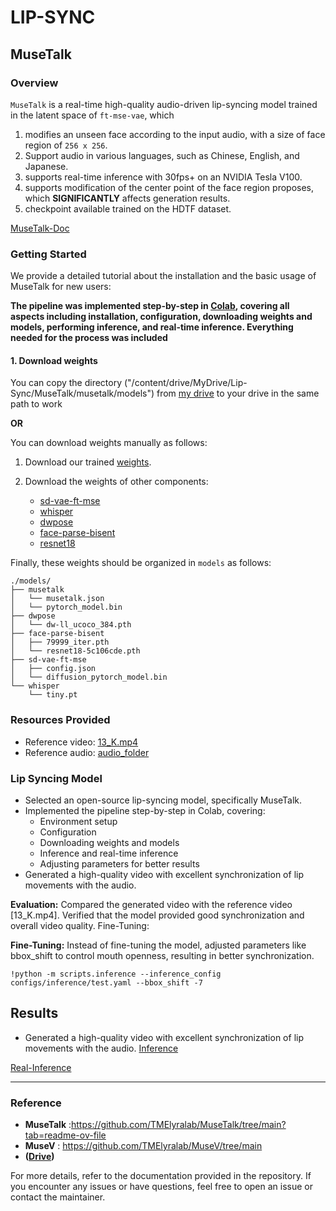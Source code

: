 # LIP-SYNC

## MuseTalk

### Overview
`MuseTalk` is a real-time high-quality audio-driven lip-syncing model trained in the latent space of `ft-mse-vae`, which

1. modifies an unseen face according to the input audio, with a size of face region of `256 x 256`.
1. Support audio in various languages, such as Chinese, English, and Japanese.
1. supports real-time inference with 30fps+ on an NVIDIA Tesla V100.
1. supports modification of the center point of the face region proposes, which **SIGNIFICANTLY** affects generation results. 
1. checkpoint available trained on the HDTF dataset.
   
[MuseTalk-Doc](https://github.com/TMElyralab/MuseTalk)

### Getting Started
We provide a detailed tutorial about the installation and the basic usage of MuseTalk for new users:

**The pipeline was implemented step-by-step in [Colab]([url](https://github.com/MohamedAziz15/Lip-Sync/blob/main/MuseTalk.ipynb)), covering all aspects including installation, configuration, downloading weights and models, performing inference, and real-time inference. Everything needed for the process was included**



#### 1. Download weights
You can copy the directory ("/content/drive/MyDrive/Lip-Sync/MuseTalk/musetalk/models") from [my drive](url) to your drive in the same path to work

**OR**

You can download weights manually as follows:

1. Download our trained [weights](https://huggingface.co/TMElyralab/MuseTalk).

2. Download the weights of other components:
   - [sd-vae-ft-mse](https://huggingface.co/stabilityai/sd-vae-ft-mse)
   - [whisper](https://openaipublic.azureedge.net/main/whisper/models/65147644a518d12f04e32d6f3b26facc3f8dd46e5390956a9424a650c0ce22b9/tiny.pt)
   - [dwpose](https://huggingface.co/yzd-v/DWPose/tree/main)
   - [face-parse-bisent](https://github.com/zllrunning/face-parsing.PyTorch)
   - [resnet18](https://download.pytorch.org/models/resnet18-5c106cde.pth)


Finally, these weights should be organized in `models` as follows:
```
./models/
├── musetalk
│   └── musetalk.json
│   └── pytorch_model.bin
├── dwpose
│   └── dw-ll_ucoco_384.pth
├── face-parse-bisent
│   ├── 79999_iter.pth
│   └── resnet18-5c106cde.pth
├── sd-vae-ft-mse
│   ├── config.json
│   └── diffusion_pytorch_model.bin
└── whisper
    └── tiny.pt
```


### Resources Provided
- Reference video: [13_K.mp4]([link-to-video](https://github.com/MohamedAziz15/Lip-Sync/blob/main/Resources/Video/13_K.mp4))
- Reference audio: [audio_folder]([link-to-audio-folder](https://github.com/MohamedAziz15/Lip-Sync/tree/main/Resources/Audio%20files))


###  Lip Syncing Model
- Selected an open-source lip-syncing model, specifically MuseTalk.
- Implemented the pipeline step-by-step in Colab, covering:
  - Environment setup
  - Configuration
  - Downloading weights and models
  - Inference and real-time inference
  - Adjusting parameters for better results
- Generated a high-quality video with excellent synchronization of lip movements with the audio.

**Evaluation:**
Compared the generated video with the reference video [13_K.mp4].
Verified that the model provided good synchronization and overall video quality.
Fine-Tuning:


**Fine-Tuning:**
 Instead of fine-tuning the model, adjusted parameters like bbox_shift to control mouth openness, resulting in better synchronization.

```
!python -m scripts.inference --inference_config configs/inference/test.yaml --bbox_shift -7
```

## Results
- Generated a high-quality video with excellent synchronization of lip movements with the audio.
[Inference](https://github.com/MohamedAziz15/Lip-Sync/tree/main/Generated-%20Inference)
 
[Real-Inference](https://github.com/MohamedAziz15/Lip-Sync/tree/main/Generated-Real-Inference) 



---


### Reference
-  **MuseTalk** :https://github.com/TMElyralab/MuseTalk/tree/main?tab=readme-ov-file
-  **MuseV**    : https://github.com/TMElyralab/MuseV/tree/main
- **([Drive](https://drive.google.com/drive/folders/1GyP__si2oQveB7Ehfyjwabph3DUUc47g?usp=sharing))**

For more details, refer to the documentation provided in the repository. If you encounter any issues or have questions, feel free to open an issue or contact the maintainer.



